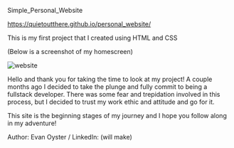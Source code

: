 Simple_Personal_Website

https://quietoutthere.github.io/personal_website/

This is my first project that I created using HTML and CSS

(Below is a screenshot of my homescreen)

![website](https://user-images.githubusercontent.com/108839805/184359714-318703c5-b931-4951-9f3c-0eb8f823e3f2.PNG)

Hello and thank you for taking the time to look at my project! A couple months ago I decided to take the plunge and fully commit to being a fullstack developer. 
There was some fear and trepidation involved in this process, but I decided to trust my work ethic and attitude and go for it.

This site is the beginning stages of my journey and I hope you follow along in my adventure!

Author:
Evan Oyster / LinkedIn: (will make)

